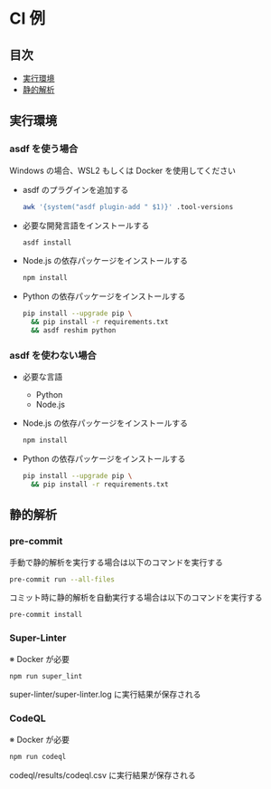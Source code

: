 # CI 例

## 目次

- [実行環境](#実行環境)
- [静的解析](#静的解析)

## 実行環境

### asdf を使う場合

Windows の場合、WSL2 もしくは Docker を使用してください

- asdf のプラグインを追加する

  ```bash
  awk '{system("asdf plugin-add " $1)}' .tool-versions
  ```

- 必要な開発言語をインストールする

  ```bash
  asdf install
  ```

- Node.js の依存パッケージをインストールする

  ```bash
  npm install
  ```

- Python の依存パッケージをインストールする

  ```bash
  pip install --upgrade pip \
    && pip install -r requirements.txt
    && asdf reshim python
  ```

### asdf を使わない場合

- 必要な言語

  - Python
  - Node.js

- Node.js の依存パッケージをインストールする

  ```bash
  npm install
  ```

- Python の依存パッケージをインストールする

  ```bash
  pip install --upgrade pip \
    && pip install -r requirements.txt
  ```

## 静的解析

### pre-commit

手動で静的解析を実行する場合は以下のコマンドを実行する

```bash
pre-commit run --all-files
```

コミット時に静的解析を自動実行する場合は以下のコマンドを実行する

```bash
pre-commit install
```

### Super-Linter

※ Docker が必要

```bash
npm run super_lint
```

super-linter/super-linter.log に実行結果が保存される

### CodeQL

※ Docker が必要

```bash
npm run codeql
```

codeql/results/codeql.csv に実行結果が保存される
